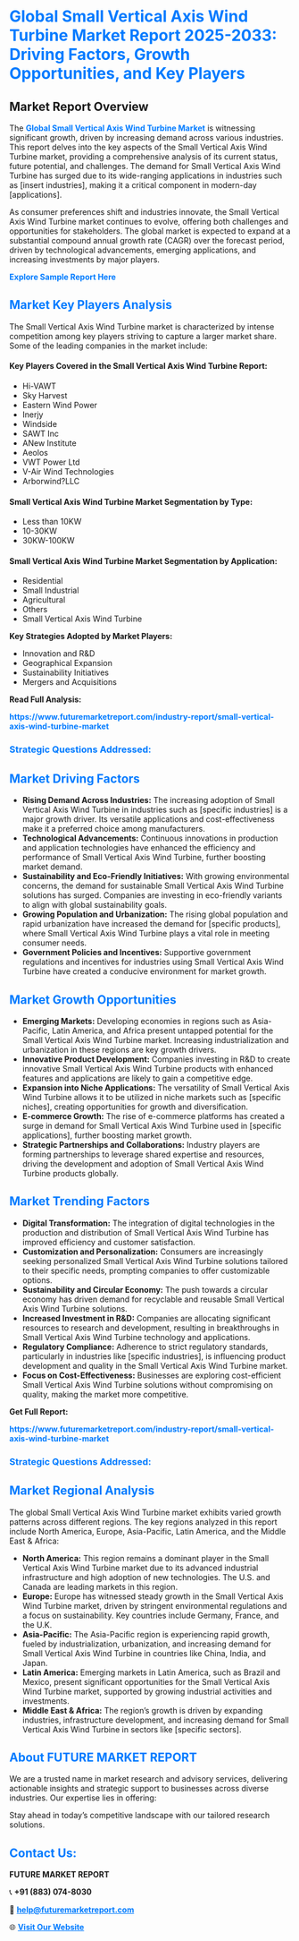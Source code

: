 <h1 style="color: #007BFF;">Global Small Vertical Axis Wind Turbine Market Report 2025-2033: Driving Factors, Growth Opportunities, and Key Players</h1>

<section id="overview">
<h2>Market Report Overview</h2>
<p>The <a href="https://www.futuremarketreport.com/industry-report/small-vertical-axis-wind-turbine-market" style="color: #007BFF; text-decoration: none;"><strong>Global Small Vertical Axis Wind Turbine Market</strong></a> is witnessing significant growth, driven by increasing demand across various industries. This report delves into the key aspects of the Small Vertical Axis Wind Turbine market, providing a comprehensive analysis of its current status, future potential, and challenges. The demand for Small Vertical Axis Wind Turbine has surged due to its wide-ranging applications in industries such as [insert industries], making it a critical component in modern-day [applications].</p>
<p>As consumer preferences shift and industries innovate, the Small Vertical Axis Wind Turbine market continues to evolve, offering both challenges and opportunities for stakeholders. The global market is expected to expand at a substantial compound annual growth rate (CAGR) over the forecast period, driven by technological advancements, emerging applications, and increasing investments by major players.</p>
</section>

<section id="overview">
<p><a href="https://www.futuremarketreport.com/request-sample/reportId=111631" style="color: #007BFF; text-decoration: none;"><strong>Explore Sample Report Here</strong></a></p>
</section>

<section id="key-players">
<h2 style="color: #007BFF;">Market Key Players Analysis</h2>
<p>The Small Vertical Axis Wind Turbine market is characterized by intense competition among key players striving to capture a larger market share. Some of the leading companies in the market include:</p>
<h4>Key Players Covered in the Small Vertical Axis Wind Turbine Report:</h4>
<ul><li>Hi-VAWT</li><li>Sky Harvest</li><li>Eastern Wind Power</li><li>Inerjy</li><li>Windside</li><li>SAWT Inc</li><li>ANew Institute</li><li>Aeolos</li><li>VWT Power Ltd</li><li>V-Air Wind Technologies</li><li>Arborwind?LLC</li></ul>
<h4>Small Vertical Axis Wind Turbine Market Segmentation by Type:</h4>
<ul><li>Less than 10KW</li><li>10-30KW</li><li>30KW-100KW</li></ul>

<h4>Small Vertical Axis Wind Turbine Market Segmentation by Application:</h4>
<ul><li>Residential</li><li>Small Industrial</li><li>Agricultural</li><li>Others</li><li>Small Vertical Axis Wind Turbine</li></ul>
<p><strong>Key Strategies Adopted by Market Players:</strong></p>
<ul>
<li>Innovation and R&D</li>
<li>Geographical Expansion</li>
<li>Sustainability Initiatives</li>
<li>Mergers and Acquisitions</li>
</ul>
</section>

<section>
<p><strong>Read Full Analysis: </strong></p><a href="https://www.futuremarketreport.com/industry-report/small-vertical-axis-wind-turbine-market" style="color: #007BFF; text-decoration: none;"><strong>https://www.futuremarketreport.com/industry-report/small-vertical-axis-wind-turbine-market</strong></a>
<h3 style="color: #007BFF;">Strategic Questions Addressed:</h3>
</section>

<section id="driving-factors">
<h2 style="color: #007BFF;">Market Driving Factors</h2>
<ul>
<li><strong>Rising Demand Across Industries:</strong> The increasing adoption of Small Vertical Axis Wind Turbine in industries such as [specific industries] is a major growth driver. Its versatile applications and cost-effectiveness make it a preferred choice among manufacturers.</li>
<li><strong>Technological Advancements:</strong> Continuous innovations in production and application technologies have enhanced the efficiency and performance of Small Vertical Axis Wind Turbine, further boosting market demand.</li>
<li><strong>Sustainability and Eco-Friendly Initiatives:</strong> With growing environmental concerns, the demand for sustainable Small Vertical Axis Wind Turbine solutions has surged. Companies are investing in eco-friendly variants to align with global sustainability goals.</li>
<li><strong>Growing Population and Urbanization:</strong> The rising global population and rapid urbanization have increased the demand for [specific products], where Small Vertical Axis Wind Turbine plays a vital role in meeting consumer needs.</li>
<li><strong>Government Policies and Incentives:</strong> Supportive government regulations and incentives for industries using Small Vertical Axis Wind Turbine have created a conducive environment for market growth.</li>
</ul>
</section>

<section id="growth-opportunities">
<h2 style="color: #007BFF;">Market Growth Opportunities</h2>
<ul>
<li><strong>Emerging Markets:</strong> Developing economies in regions such as Asia-Pacific, Latin America, and Africa present untapped potential for the Small Vertical Axis Wind Turbine market. Increasing industrialization and urbanization in these regions are key growth drivers.</li>
<li><strong>Innovative Product Development:</strong> Companies investing in R&D to create innovative Small Vertical Axis Wind Turbine products with enhanced features and applications are likely to gain a competitive edge.</li>
<li><strong>Expansion into Niche Applications:</strong> The versatility of Small Vertical Axis Wind Turbine allows it to be utilized in niche markets such as [specific niches], creating opportunities for growth and diversification.</li>
<li><strong>E-commerce Growth:</strong> The rise of e-commerce platforms has created a surge in demand for Small Vertical Axis Wind Turbine used in [specific applications], further boosting market growth.</li>
<li><strong>Strategic Partnerships and Collaborations:</strong> Industry players are forming partnerships to leverage shared expertise and resources, driving the development and adoption of Small Vertical Axis Wind Turbine products globally.</li>
</ul>
</section>

<section id="trending-factors">
<h2 style="color: #007BFF;">Market Trending Factors</h2>
<ul>
<li><strong>Digital Transformation:</strong> The integration of digital technologies in the production and distribution of Small Vertical Axis Wind Turbine has improved efficiency and customer satisfaction.</li>
<li><strong>Customization and Personalization:</strong> Consumers are increasingly seeking personalized Small Vertical Axis Wind Turbine solutions tailored to their specific needs, prompting companies to offer customizable options.</li>
<li><strong>Sustainability and Circular Economy:</strong> The push towards a circular economy has driven demand for recyclable and reusable Small Vertical Axis Wind Turbine solutions.</li>
<li><strong>Increased Investment in R&D:</strong> Companies are allocating significant resources to research and development, resulting in breakthroughs in Small Vertical Axis Wind Turbine technology and applications.</li>
<li><strong>Regulatory Compliance:</strong> Adherence to strict regulatory standards, particularly in industries like [specific industries], is influencing product development and quality in the Small Vertical Axis Wind Turbine market.</li>
<li><strong>Focus on Cost-Effectiveness:</strong> Businesses are exploring cost-efficient Small Vertical Axis Wind Turbine solutions without compromising on quality, making the market more competitive.</li>
</ul>
</section>

<section>
<p><strong>Get Full Report: </strong></p><a href="https://www.futuremarketreport.com/industry-report/small-vertical-axis-wind-turbine-market" style="color: #007BFF; text-decoration: none;"><strong>https://www.futuremarketreport.com/industry-report/small-vertical-axis-wind-turbine-market</strong></a>
<h3 style="color: #007BFF;">Strategic Questions Addressed:</h3>
</section>


<section id="regional-analysis">
<h2 style="color: #007BFF;">Market Regional Analysis</h2>
<p>The global Small Vertical Axis Wind Turbine market exhibits varied growth patterns across different regions. The key regions analyzed in this report include North America, Europe, Asia-Pacific, Latin America, and the Middle East & Africa:</p>
<ul>
<li><strong>North America:</strong> This region remains a dominant player in the Small Vertical Axis Wind Turbine market due to its advanced industrial infrastructure and high adoption of new technologies. The U.S. and Canada are leading markets in this region.</li>
<li><strong>Europe:</strong> Europe has witnessed steady growth in the Small Vertical Axis Wind Turbine market, driven by stringent environmental regulations and a focus on sustainability. Key countries include Germany, France, and the U.K.</li>
<li><strong>Asia-Pacific:</strong> The Asia-Pacific region is experiencing rapid growth, fueled by industrialization, urbanization, and increasing demand for Small Vertical Axis Wind Turbine in countries like China, India, and Japan.</li>
<li><strong>Latin America:</strong> Emerging markets in Latin America, such as Brazil and Mexico, present significant opportunities for the Small Vertical Axis Wind Turbine market, supported by growing industrial activities and investments.</li>
<li><strong>Middle East & Africa:</strong> The region’s growth is driven by expanding industries, infrastructure development, and increasing demand for Small Vertical Axis Wind Turbine in sectors like [specific sectors].</li>
</ul>
</section>

<footer>
<h2 style="color: #007BFF;">About FUTURE MARKET REPORT</h2>
<p>We are a trusted name in market research and advisory services, delivering actionable insights and strategic support to businesses across diverse industries. Our expertise lies in offering:</p>

<p>Stay ahead in today’s competitive landscape with our tailored research solutions.</p>

<h2 style="color: #007BFF;">Contact Us:</h2>
<p><strong>FUTURE MARKET REPORT</strong></p>
<p>📞 <strong>+91 (883) 074-8030</strong></p>
<p>📧 <strong><a href="mailto:help@futuremarketreport.com" style="color: #007BFF;">help@futuremarketreport.com</a></strong></p>
<p>🌐 <strong><a href="https://www.futuremarketreport.com/" style="color: #007BFF;">Visit Our Website</a></strong></p>
</footer>